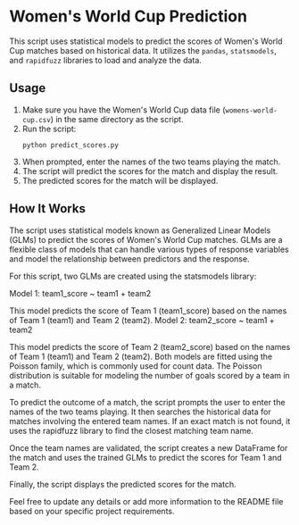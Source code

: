 # Women's World Cup Prediction

This script uses statistical models to predict the scores of Women's World Cup matches based on historical data. It utilizes the `pandas`, `statsmodels`, and `rapidfuzz` libraries to load and analyze the data.

## Usage

1. Make sure you have the Women's World Cup data file (`womens-world-cup.csv`) in the same directory as the script.
2. Run the script:
   ```shell
   python predict_scores.py
   ```
3. When prompted, enter the names of the two teams playing the match.
4. The script will predict the scores for the match and display the result.
5. The predicted scores for the match will be displayed.

## How It Works

The script uses statistical models known as Generalized Linear Models (GLMs) to predict the scores of Women's World Cup matches. GLMs are a flexible class of models that can handle various types of response variables and model the relationship between predictors and the response.

For this script, two GLMs are created using the statsmodels library:

Model 1: team1_score ~ team1 + team2

This model predicts the score of Team 1 (team1_score) based on the names of Team 1 (team1) and Team 2 (team2).
Model 2: team2_score ~ team1 + team2

This model predicts the score of Team 2 (team2_score) based on the names of Team 1 (team1) and Team 2 (team2).
Both models are fitted using the Poisson family, which is commonly used for count data. The Poisson distribution is suitable for modeling the number of goals scored by a team in a match.

To predict the outcome of a match, the script prompts the user to enter the names of the two teams playing. It then searches the historical data for matches involving the entered team names. If an exact match is not found, it uses the rapidfuzz library to find the closest matching team name.

Once the team names are validated, the script creates a new DataFrame for the match and uses the trained GLMs to predict the scores for Team 1 and Team 2.

Finally, the script displays the predicted scores for the match.

Feel free to update any details or add more information to the README file based on your specific project requirements.

